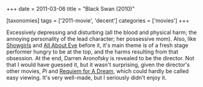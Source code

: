 +++
date = 2011-03-06
title = "Black Swan (2010)"

[taxonomies]
tags = ['2011-movie', 'decent']
categories = ['movies']
+++

Excessively depressing and disturbing (all the blood and physical harm;
the annoying personality of the lead character; her possessive mom).
Also, like [Showgirls] and [All About Eve] before it, it\'s main theme
is of a fresh stage performer hungry to be at the top, and the harms
resulting from that obsession. At the end, Darren Aronofsky is revealed
to be the director. Not that I would have guessed it, but it wasn\'t
surprising, given the director\'s other movies, *Pi* and [Requiem for A
Dream], which could hardly be called easy viewing. It\'s very well-made,
but I seriously didn\'t enjoy it.

  [Showgirls]: http://movies.tshepang.net/showgirls-1995
  [All About Eve]: http://movies.tshepang.net/all-about-eve-1950
  [Requiem for A Dream]: http://movies.tshepang.net/requiem-for-a-dream-2000
